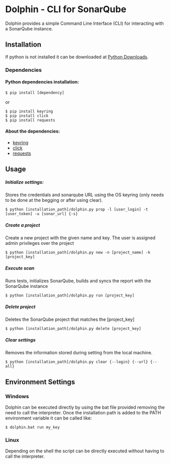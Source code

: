 # Dolphin - CLI for SonarQube

Dolphin provides a simple Command Line Interface (CLI) for interacting with a SonarQube instance.

## Installation
If python is not installed it can be downloaded at [Python Downloads](https://www.python.org/downloads/).

### Dependencies
#### Python dependencies installation:

`$ pip install [dependency]`

or
~~~
$ pip install keyring
$ pip install click
$ pip install requests
~~~

#### About the dependencies:
- [keyring](https://pypi.org/project/keyring/)
- [click](https://pypi.org/project/click/)
- [requests](https://pypi.org/project/requests/)

## Usage
##### Initialize settings:
Stores the credentials and sonarqube URL using the OS keyring (only needs to be done at the begging or after using clear).

`$ python [installation_path]/dolphin.py prop -l [user_login] -t [user_token] -u [sonar_url] {-s}`

##### Create a project
Create a new project with the given name and key. The user is assigned admin privileges over the project

`$ python [installation_path]/dolphin.py new -n [project_name] -k [project_key]`

##### Execute scan
Runs tests, initializes SonarQube, builds and syncs the report with the SonarQube instance

`$ python [installation_path]/dolphin.py run [project_key]`

##### Delete project
Deletes the SonarQube project that matches the [project_key]

`$ python [installation_path]/dolphin.py delete [project_key]`

##### Clear settings
Removes the information stored during setting from the local machine.

`$ python [installation_path]/dolphin.py clear {--login} {--url} {--all}`

## Environment Settings

### Windows
Dolphin can be executed directly by using the bat file provided removing the need to call the interpreter. Once the installation path is added to the PATH environment variable it can be called like:

`$ dolphin.bat run my_key`

### Linux
Depending on the shell the script can be directly executed without having to call the interpreter.